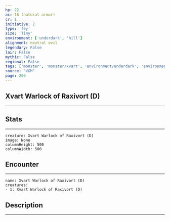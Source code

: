 ```yaml
---
hp: 22
ac: 16 (natural armor)
cr: 1
initiative: 2
type: 'fey'    
size: 'Tiny'
environment: ['underdark', 'hill']
alignment: neutral evil
legendary: False
lair: False
mythic: False
regional: False
tags: ['monster', 'monster/xvart', 'environment/underdark', 'environment/hill']
source: "VGM"
page: 200
---
```


## Xvart Warlock of Raxivort (D)
---



## Stats
---

```statblock
creature: Xvart Warlock of Raxivort (D)
image: None
columnHeight: 500
columnWidth: 500
```

## Encounter
---

```encounter-table
name: Xvart Warlock of Raxivort (D)
creatures:
- 1: Xvart Warlock of Raxivort (D)
```

## Description
---




